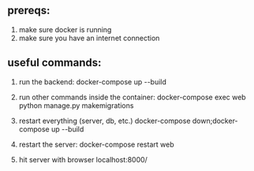 ## prereqs: 
1. make sure docker is running
1. make sure you have an internet connection

## useful commands:

1. run the backend: 
docker-compose up --build

1. run other commands inside the container:
docker-compose exec web python manage.py makemigrations

1. restart everything (server, db, etc.)
docker-compose down;docker-compose up --build

1. restart the server:
docker-compose restart web

1. hit server with browser
localhost:8000/